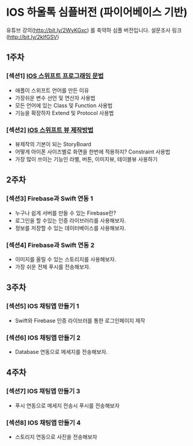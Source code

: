 # IOS 하울톡 심플버전 (파이어베이스 기반)
유튜브 강의(http://bit.ly/2WyKGxc) 를 축약하 심플 버전입니다.
설문조사 링크(http://bit.ly/2klfGSV)

## 1주차
### [섹션1] [IOS 스위프트 프로그래밍 문법](https://github.com/you6878/howltalk_ios_simple_version/blob/master/Guide/section_1/index.md)

- 애플이 스위프트 언어를 만든 이유
- 가장쉬운 변수 선언 및 연산자 사용법
- 모든 언어에 있는 Class 및 Function 사용법
- 기능을 확장하자 Extend 및 Protocol 사용법

### [섹션2] [IOS 스위프트 뷰 제작방법](https://github.com/you6878/howltalk_ios_simple_version/blob/master/Guide/section_2/index.md)
- 뷰제작의 기본이 되는 StoryBoard
- 어떻게 아이폰 사이즈별로 화면을 한번에 적용하지? Constraint 사용법
- 가장 많이 쓰이는 기능인 라벨, 버튼, 이미지뷰, 테이블뷰 사용하기

## 2주차
### [섹션3] Firebase과 Swift 연동 1
- 누구나 쉽게 서버를 만들 수 있는 Firebase란?
- 로그인을 할 수있는 인증 라이브러리를 사용해보자.
- 정보를 저장할 수 있는 데이터베이스를 사용해보자.

### [섹션4] Firebase과 Swift 연동 2
- 이미지를 올릴 수 있는 스토리지를 사용해보자.
- 가장 쉬운 전체 푸시를 전송해보자.

## 3주차

### [섹션5] IOS 채팅앱 만들기 1
- Swift와 Firebase 인증 라이브러를 통한 로그인페이지 제작

### [섹션6] IOS 채팅앱 만들기 2
- Database 연동으로 메세지를 전송해보자.

## 4주차

### [섹션7] IOS 채팅앱 만들기 3
- 푸시 연동으로 메세지 전송시 푸시를 전송해보자

### [섹션8] IOS 채팅앱 만들기 4
- 스토리지 연동으로 사진을 전송해보자
